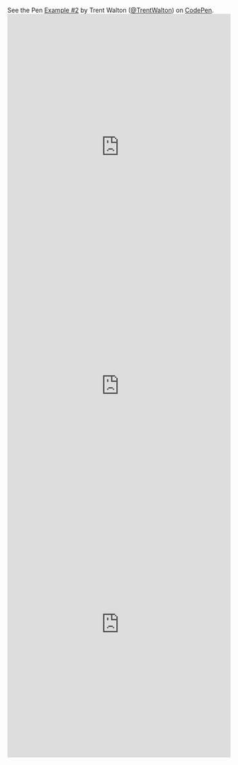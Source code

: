 <script src="https://ideone.com/e.js/QoJf8w" type="text/javascript"></script>
<script style=" height: 600px;width: 100%" async="" src="//jsfiddle.net/afabbro/vrVAP/embed/"></script>
<br />
<div class="codepen" data-default-tab="css,result" data-embed-version="2" data-height="265" data-pen-title="Example #2" data-slug-hash="eyaDr" data-theme-id="0" data-user="TrentWalton">
See the Pen <a href="https://codepen.io/TrentWalton/pen/eyaDr/">Example #2</a> by Trent Walton (<a href="https://codepen.io/TrentWalton">@TrentWalton</a>) on <a href="https://codepen.io/">CodePen</a>.</div>
<script async="" src="https://production-assets.codepen.io/assets/embed/ei.js"></script>
<iframe allowfullscren="allowfullscren" frameborder="0" src="https://embed.plnkr.co/GvOO1itX8MG7zJLywSN8" style="height: 600px; width: 100%;"></iframe>
<iframe frameborder="0" height="475" src="https://dotnetfiddle.net/Widget/CsCons" width="100%"></iframe>
<iframe frameborder="0" src="https://stackblitz.com/edit/angular-router-basic-example?embed=1&amp;file=app/app.routing.module.ts" style="height: 600px; width: 100%;"></iframe>
